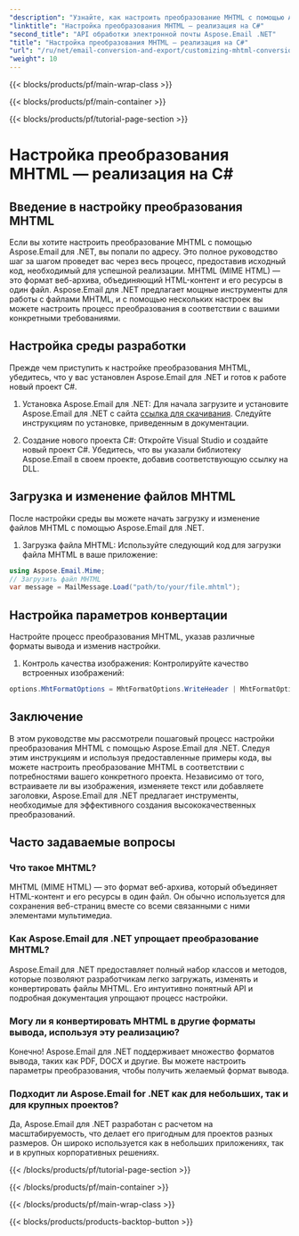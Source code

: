 ```yaml
---
"description": "Узнайте, как настроить преобразование MHTML с помощью Aspose.Email для .NET. Пошаговое руководство с исходным кодом C#."
"linktitle": "Настройка преобразования MHTML — реализация на C#"
"second_title": "API обработки электронной почты Aspose.Email .NET"
"title": "Настройка преобразования MHTML — реализация на C#"
"url": "/ru/net/email-conversion-and-export/customizing-mhtml-conversion-csharp-implementation/"
"weight": 10
---
```


{{< blocks/products/pf/main-wrap-class >}}

{{< blocks/products/pf/main-container >}}

{{< blocks/products/pf/tutorial-page-section >}}

# Настройка преобразования MHTML — реализация на C#


## Введение в настройку преобразования MHTML

Если вы хотите настроить преобразование MHTML с помощью Aspose.Email для .NET, вы попали по адресу. Это полное руководство шаг за шагом проведет вас через весь процесс, предоставив исходный код, необходимый для успешной реализации. MHTML (MIME HTML) — это формат веб-архива, объединяющий HTML-контент и его ресурсы в один файл. Aspose.Email для .NET предлагает мощные инструменты для работы с файлами MHTML, и с помощью нескольких настроек вы можете настроить процесс преобразования в соответствии с вашими конкретными требованиями.

## Настройка среды разработки

Прежде чем приступить к настройке преобразования MHTML, убедитесь, что у вас установлен Aspose.Email для .NET и готов к работе новый проект C#.

1. Установка Aspose.Email для .NET:
Для начала загрузите и установите Aspose.Email для .NET с сайта [ссылка для скачивания](https://releases.aspose.com/email/net). Следуйте инструкциям по установке, приведенным в документации.

2. Создание нового проекта C#:
Откройте Visual Studio и создайте новый проект C#. Убедитесь, что вы указали библиотеку Aspose.Email в своем проекте, добавив соответствующую ссылку на DLL.

## Загрузка и изменение файлов MHTML

После настройки среды вы можете начать загрузку и изменение файлов MHTML с помощью Aspose.Email для .NET.

1. Загрузка файла MHTML:
Используйте следующий код для загрузки файла MHTML в ваше приложение:

```csharp
using Aspose.Email.Mime;
// Загрузить файл MHTML
var message = MailMessage.Load("path/to/your/file.mhtml");
```

## Настройка параметров конвертации

Настройте процесс преобразования MHTML, указав различные форматы вывода и изменив настройки.

1. Контроль качества изображения:
Контролируйте качество встроенных изображений:

```csharp
options.MhtFormatOptions = MhtFormatOptions.WriteHeader | MhtFormatOptions.HideExtraPrintHeader;
```

## Заключение

В этом руководстве мы рассмотрели пошаговый процесс настройки преобразования MHTML с помощью Aspose.Email для .NET. Следуя этим инструкциям и используя предоставленные примеры кода, вы можете настроить преобразование MHTML в соответствии с потребностями вашего конкретного проекта. Независимо от того, встраиваете ли вы изображения, изменяете текст или добавляете заголовки, Aspose.Email для .NET предлагает инструменты, необходимые для эффективного создания высококачественных преобразований.

## Часто задаваемые вопросы

### Что такое MHTML?

MHTML (MIME HTML) — это формат веб-архива, который объединяет HTML-контент и его ресурсы в один файл. Он обычно используется для сохранения веб-страниц вместе со всеми связанными с ними элементами мультимедиа.

### Как Aspose.Email для .NET упрощает преобразование MHTML?

Aspose.Email для .NET предоставляет полный набор классов и методов, которые позволяют разработчикам легко загружать, изменять и конвертировать файлы MHTML. Его интуитивно понятный API и подробная документация упрощают процесс настройки.

### Могу ли я конвертировать MHTML в другие форматы вывода, используя эту реализацию?

Конечно! Aspose.Email для .NET поддерживает множество форматов вывода, таких как PDF, DOCX и другие. Вы можете настроить параметры преобразования, чтобы получить желаемый формат вывода.

### Подходит ли Aspose.Email for .NET как для небольших, так и для крупных проектов?

Да, Aspose.Email для .NET разработан с расчетом на масштабируемость, что делает его пригодным для проектов разных размеров. Он широко используется как в небольших приложениях, так и в крупных корпоративных решениях.

{{< /blocks/products/pf/tutorial-page-section >}}

{{< /blocks/products/pf/main-container >}}

{{< /blocks/products/pf/main-wrap-class >}}

{{< blocks/products/products-backtop-button >}}